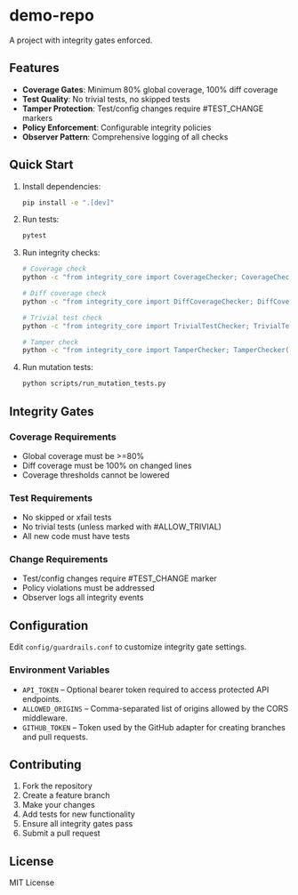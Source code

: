 # demo-repo

A project with integrity gates enforced.

## Features

- **Coverage Gates**: Minimum 80% global coverage, 100% diff coverage
- **Test Quality**: No trivial tests, no skipped tests
- **Tamper Protection**: Test/config changes require #TEST_CHANGE markers
- **Policy Enforcement**: Configurable integrity policies
- **Observer Pattern**: Comprehensive logging of all checks

## Quick Start

1. Install dependencies:
   ```bash
   pip install -e ".[dev]"
   ```

2. Run tests:
   ```bash
   pytest
   ```

3. Run integrity checks:
   ```bash
   # Coverage check
   python -c "from integrity_core import CoverageChecker; CoverageChecker().check()"
   
   # Diff coverage check
   python -c "from integrity_core import DiffCoverageChecker; DiffCoverageChecker().check()"
   
   # Trivial test check
   python -c "from integrity_core import TrivialTestChecker; TrivialTestChecker().check()"
   
   # Tamper check
   python -c "from integrity_core import TamperChecker; TamperChecker().check()"
   ```

4. Run mutation tests:
   ```bash
   python scripts/run_mutation_tests.py
   ```

## Integrity Gates

### Coverage Requirements
- Global coverage must be >=80%
- Diff coverage must be 100% on changed lines
- Coverage thresholds cannot be lowered

### Test Requirements
- No skipped or xfail tests
- No trivial tests (unless marked with #ALLOW_TRIVIAL)
- All new code must have tests

### Change Requirements
- Test/config changes require #TEST_CHANGE marker
- Policy violations must be addressed
- Observer logs all integrity events

## Configuration

Edit `config/guardrails.conf` to customize integrity gate settings.

### Environment Variables

- `API_TOKEN` – Optional bearer token required to access protected API endpoints.
- `ALLOWED_ORIGINS` – Comma-separated list of origins allowed by the CORS middleware.
- `GITHUB_TOKEN` – Token used by the GitHub adapter for creating branches and pull requests.

## Contributing

1. Fork the repository
2. Create a feature branch
3. Make your changes
4. Add tests for new functionality
5. Ensure all integrity gates pass
6. Submit a pull request

## License

MIT License
